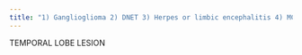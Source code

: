 ```yaml
---
title: "1) Ganglioglioma 2) DNET 3) Herpes or limbic encephalitis 4) MCA infarct"
---
```

TEMPORAL 
LOBE LESION

